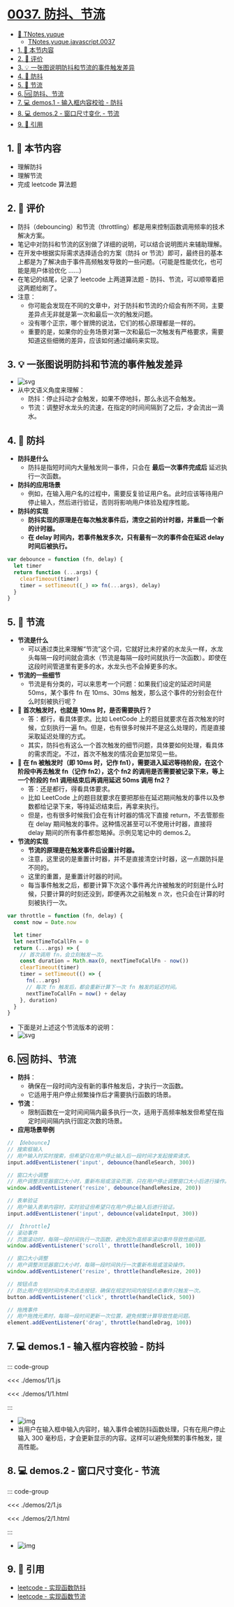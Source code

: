 # [0037. 防抖、节流](https://github.com/tnotesjs/TNotes.javascript/tree/main/notes/0037.%20%E9%98%B2%E6%8A%96%E3%80%81%E8%8A%82%E6%B5%81)

<!-- region:toc -->

- [📂 TNotes.yuque](https://www.yuque.com/tdahuyou/tnotes.yuque/)
  - [TNotes.yuque.javascript.0037](https://www.yuque.com/tdahuyou/tnotes.yuque/javascript.0037)
- [1. 🎯 本节内容](#1--本节内容)
- [2. 🫧 评价](#2--评价)
- [3. 💡 一张图说明防抖和节流的事件触发差异](#3--一张图说明防抖和节流的事件触发差异)
- [4. 📒 防抖](#4--防抖)
- [5. 📒 节流](#5--节流)
- [6. 🆚 防抖、节流](#6--防抖节流)
- [7. 💻 demos.1 - 输入框内容校验 - 防抖](#7--demos1---输入框内容校验---防抖)
- [8. 💻 demos.2 - 窗口尺寸变化 - 节流](#8--demos2---窗口尺寸变化---节流)
- [9. 🔗 引用](#9--引用)

<!-- endregion:toc -->

## 1. 🎯 本节内容

- 理解防抖
- 理解节流
- 完成 leetcode 算法题

## 2. 🫧 评价

- 防抖（debouncing）和节流（throttling）都是用来控制函数调用频率的技术解决方案。
- 笔记中对防抖和节流的区别做了详细的说明，可以结合说明图片来辅助理解。
- 在开发中根据实际需求选择适合的方案（防抖 or 节流）即可，最终目的基本上都是为了解决由于事件高频触发导致的一些问题。（可能是性能优化，也可能是用户体验优化 ……）
- 在笔记的结尾，记录了 leetcode 上两道算法题 - 防抖、节流，可以顺带着把这两题给刷了。
- 注意：
  - 你可能会发现在不同的文章中，对于防抖和节流的介绍会有所不同，主要差异点无非就是第一次和最后一次的触发问题。
  - 没有哪个正宗，哪个冒牌的说法，它们的核心原理都是一样的。
  - 重要的是，如果你的业务场景对第一次和最后一次触发有严格要求，需要知道这些细微的差异，应该如何通过编码来实现。

## 3. 💡 一张图说明防抖和节流的事件触发差异

- ![svg](./assets/2.svg)
- 从中文语义角度来理解：
  - 防抖：停止抖动才会触发，如果不停地抖，那么永远不会触发。
  - 节流：调整好水龙头的流速，在指定的时间间隔到了之后，才会流出一滴水。

## 4. 📒 防抖

- **防抖是什么**
  - 防抖是指短时间内大量触发同一事件，只会在 **最后一次事件完成后** 延迟执行一次函数。
- **防抖的应用场景**
  - 例如，在输入用户名的过程中，需要反复验证用户名。此时应该等待用户停止输入，然后进行验证，否则将影响用户体验及程序性能。
- **防抖的实现**
  - **防抖实现的原理是在每次触发事件后，清空之前的计时器，并重启一个新的计时器。**
  - **在 delay 时间内，若事件触发多次，只有最有一次的事件会在延迟 delay 时间后被执行。**

```javascript
var debounce = function (fn, delay) {
  let timer
  return function (...args) {
    clearTimeout(timer)
    timer = setTimeout((_) => fn(...args), delay)
  }
}
```

## 5. 📒 节流

- **节流是什么**
  - 可以通过类比来理解“节流”这个词，它就好比未拧紧的水龙头一样，水龙头每隔一段时间就会滴水（节流是每隔一段时间就执行一次函数）。即使在这段时间管道里有更多的水，水龙头也不会掉更多的水。
- **节流的一些细节**
  - 节流是有分类的，可以来思考一个问题：如果我们设定的延迟时间是 50ms，某个事件 fn 在 10ms、30ms 触发，那么这个事件的分别会在什么时刻被执行呢？
- **🤔 首次触发时，也就是 10ms 时，是否需要执行？**
  - 答：都行，看具体要求。比如 LeetCode 上的题目就要求在首次触发的时候，立刻执行一遍 fn。但是，也有很多时候并不是这么处理的，而是直接采取延迟处理的方式。
  - 其实，防抖也有这么一个首次触发的细节问题，具体要如何处理，看具体的需求而定。不过，首次不触发的情况会更加常见一些。
- **🤔 在 fn 被触发时（即 10ms 时，记作 fn1），需要进入延迟等待阶段，在这个阶段中再去触发 fn（记作 fn2），这个 fn2 的调用是否需要被记录下来，等上一个阶段的 fn1 调用结束后再调用延迟 50ms 调用 fn2？**
  - 答：还是都行，得看具体要求。
  - 比如 LeetCode 上的题目就要求在要把那些在延迟期间触发的事件以及参数都给记录下来，等待延迟结束后，再拿来执行。
  - 但是，也有很多时候我们会在有计时器的情况下直接 return，不去管那些在 delay 期间触发的事件。这种情况甚至可以不使用计时器，直接将 delay 期间的所有事件都忽略掉。示例见笔记中的 demos.2。
- **节流的实现**
  - **节流的原理是在触发事件后设置计时器。**
  - 注意，这里说的是重置计时器，并不是直接清空计时器，这一点跟防抖是不同的。
  - 这里的重置，是重置计时器的时间。
  - 每当事件触发之后，都要计算下次这个事件再允许被触发的时刻是什么时候，只要计算的时刻还没到，即便再次之前触发 n 次，也只会在计算的时刻被执行一次。

```javascript
var throttle = function (fn, delay) {
  const now = Date.now

  let timer
  let nextTimeToCallFn = 0
  return (...args) => {
    // 首次调用 fn，会立刻触发一次。
    const duration = Math.max(0, nextTimeToCallFn - now())
    clearTimeout(timer)
    timer = setTimeout(() => {
      fn(...args)
      // 每次 fn 触发后，都会重新计算下一次 fn 触发的延迟时间。
      nextTimeToCallFn = now() + delay
    }, duration)
  }
}
```

- 下面是对上述这个节流版本的说明：
- ![svg](./assets/1.svg)

## 6. 🆚 防抖、节流

- **防抖**：
  - 确保在一段时间内没有新的事件触发后，才执行一次函数。
  - 它适用于用户停止频繁操作后才需要执行函数的场景。
- **节流**：
  - 限制函数在一定时间间隔内最多执行一次，适用于高频率触发但希望在指定时间间隔内执行固定次数的场景。
- **应用场景举例**

```javascript
// 【debounce】
// 搜索框输入
// 用户输入时实时搜索，但希望只在用户停止输入后一段时间才发起搜索请求。
input.addEventListener('input', debounce(handleSearch, 300))

// 窗口大小调整
// 用户调整浏览器窗口大小时，重新布局或渲染页面，只在用户停止调整窗口大小后进行操作。
window.addEventListener('resize', debounce(handleResize, 200))

// 表单验证
// 用户输入表单内容时，实时验证但希望只在用户停止输入后进行验证。
input.addEventListener('input', debounce(validateInput, 300))

// 【throttle】
// 滚动事件
// 页面滚动时，每隔一段时间执行一次函数，避免因为高频率滚动事件导致性能问题。
window.addEventListener('scroll', throttle(handleScroll, 100))

// 窗口大小调整
// 用户调整浏览器窗口大小时，每隔一段时间执行一次重新布局或渲染操作。
window.addEventListener('resize', throttle(handleResize, 200))

// 按钮点击
// 防止用户在短时间内多次点击按钮，确保在规定时间内按钮点击事件只触发一次。
button.addEventListener('click', throttle(handleClick, 500))

// 拖拽事件
// 用户拖拽元素时，每隔一段时间更新一次位置，避免频繁计算导致性能问题。
element.addEventListener('drag', throttle(handleDrag, 100))
```

## 7. 💻 demos.1 - 输入框内容校验 - 防抖

::: code-group

<<< ./demos/1/1.js

<<< ./demos/1/1.html

:::

- ![img](https://cdn.jsdelivr.net/gh/tnotesjs/imgs@main/2024-12-31-17-37-47.png)
- 当用户在输入框中输入内容时，输入事件会被防抖函数处理，只有在用户停止输入 300 毫秒后，才会更新显示的内容。这样可以避免频繁的事件触发，提高性能。

## 8. 💻 demos.2 - 窗口尺寸变化 - 节流

::: code-group

<<< ./demos/2/1.js

<<< ./demos/2/1.html

:::

- ![img](https://cdn.jsdelivr.net/gh/tnotesjs/imgs@main/2024-12-31-17-38-06.png)

## 9. 🔗 引用

- [leetcode - 实现函数防抖][1]
- [leetcode - 实现函数节流][2]

[1]: /TNotes.leetcode/notes/2627
[2]: /TNotes.leetcode/notes/2676
